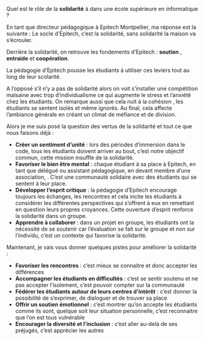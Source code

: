 Quel est le rôle de la **solidarité** à dans une école supérieure en informatique ? 

En tant que directeur pédagogique à Epitech Montpellier, ma réponse est la suivante : Le socle d’Epitech, c’est la solidarité, sans solidarité la maison va s’écrouler.

Derrière la solidarité, on retrouve les fondements d’Epitech : **soutien** , **entraide** et **coopération**.

La pédagogie d’Epitech pousse les étudiants à utiliser ces leviers tout au long de leur scolarité.

A l’opposé s’il n’y a pas de solidarité alors on voit s’installer une compétition malsaine avec trop d’individualisme ce qui augmente le stress et l’anxiété chez les étudiants. On remarque aussi que cela nuit à la cohésion , les étudiants se sentent isolés et même ignorés. Au final, cela affecte l’ambiance générale en créant un climat de méfiance et de division.

Alors je me suis posé la question des vertus de la solidarité et tout ce que nous faisons déjà :

- **Créer un sentiment d’unité** : lors des périodes d’immersion dans le code, tous les étudiants doivent arriver au bout, c’est notre objectif commun, cette mission insuffle de la solidarité.
- **Favoriser le bien être mental** : chaque étudiant à sa place à Epitech, en tant que délégué ou assistant pédagogique, en devant membre d’une association, . C’est une communauté solidaire avec des étudiants qui se sentent à leur place.
- **Développer l’esprit critique** : la pédagogie d’Epitech encourage toujours les échanges, les rencontres et cela incite les étudiants à considérer les différentes perspectives qui s’offrent à eux en remettant en question leurs propres croyances. Cette ouverture d’esprit renforce la solidarité dans un groupe. 
- **Apprendre à collaborer** : dans un projet en groupe, les étudiants ont la nécessité de se soutenir car l’évaluation se fait sur le groupe et non sur l’individu, c’est un contexte qui favorise la solidarité.

Maintenant, je vais vous donner quelques pistes pour améliorer la solidarité  :

- **Favoriser les rencontres** : c’est mieux se connaitre et donc accepter les différences
- **Accompagner les étudiants en difficultés** : c’est se sentir soutenu et ne pas accepter l’isolement, c’est pouvoir compter sur la communauté
- **Fédérer les étudiants autour de leurs centres d’intérêt** : c’est donner la possibilité de s’exprimer, de dialoguer et de trouver sa place
- **Offrir un soutien émotionnel** : c’est montrer qu’on accepte les étudiants comme ils sont, quelque soit leur situation personnelle, c’est reconnaitre que l’on est tous vulnérable
- **Encourager la diversité et l’inclusion** : c’est aller au-delà de ses préjugés, c’est apprécier les autres
